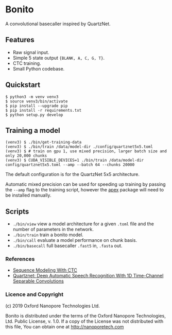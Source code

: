 # Bonito

A convolutional basecaller inspired by QuartzNet.

## Features

 - Raw signal input.
 - Simple 5 state output `{BLANK, A, C, G, T}`.
 - CTC training.
 - Small Python codebase.

## Quickstart

```
$ python3 -m venv venv3
$ source venv3/bin/activate
$ pip install --upgrade pip
$ pip install -r requirements.txt
$ python setup.py develop
```

## Training a model

```
(venv3) $ ./bin/get-training-data
(venv3) $ ./bin/train /data/model-dir ./config/quartznet5x5.toml
(venv3) $ # train on gpu 1, use mixed precision, larger batch size and only 20,000 chunks
(venv3) $ CUDA_VISIBLE_DEVICES=1 ./bin/train /data/model-dir config/quartznet5x5.toml --amp --batch 64 --chunks 20000
```

The default configuration is for the QuartzNet 5x5 architecture.

Automatic mixed precision can be used for speeding up training by passing the `--amp` flag to the training script, however the [apex](https://github.com/nvidia/apex#quick-start) package will need to be installed manually.

## Scripts

 - `./bin/view` view a model architecture for a given `.toml` file and the number of parameters in the network.
 - `./bin/train` train a bonito model.
 - `./bin/call` evaluate a model performance on chunk basis.
 - `./bin/basecall` full basecaller `.fast5` in, `.fasta` out.

### References

 - [Sequence Modeling With CTC](https://distill.pub/2017/ctc/)
 - [Quartznet: Deep Automatic Speech Recognition With 1D Time-Channel Separable Convolutions](https://arxiv.org/pdf/1910.10261.pdf)

### Licence and Copyright
(c) 2019 Oxford Nanopore Technologies Ltd.

Bonito is distributed under the terms of the Oxford Nanopore
Technologies, Ltd.  Public License, v. 1.0.  If a copy of the License
was not distributed with this file, You can obtain one at
http://nanoporetech.com
